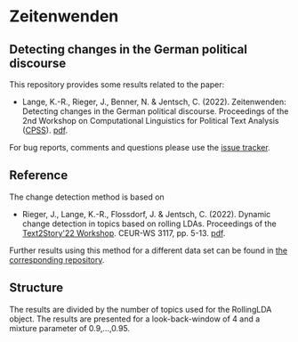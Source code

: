 # Zeitenwenden
## Detecting changes in the German political discourse

This repository provides some results related to the paper:

* Lange, K.-R., Rieger, J., Benner, N. & Jentsch, C. (2022). Zeitenwenden: Detecting changes in the German political discourse. Proceedings of the 2nd Workshop on Computational Linguistics for Political Text Analysis ([CPSS](https://old.gscl.org/en/arbeitskreise/cpss/cpss-2022)). [pdf](https://old.gscl.org/media/pages/arbeitskreise/cpss/cpss-2022/workshop-proceedings-2022/254133848-1662750260/cpss-2022-proceedings.pdf).

For bug reports, comments and questions please use the [issue tracker](https://github.com/K-RLange/zeitenwenden/issues).

## Reference

The change detection method is based on

* Rieger, J., Lange, K.-R., Flossdorf, J. & Jentsch, C. (2022). Dynamic change detection in topics based on rolling LDAs. Proceedings of the [Text2Story'22 Workshop](https://text2story22.inesctec.pt/). CEUR-WS 3117, pp. 5-13. [pdf](http://ceur-ws.org/Vol-3117/paper1.pdf).

Further results using this method for a different data set can be found in [the corresponding repository](https://github.com/JonasRieger/topicalchanges).

## Structure
The results are divided by the number of topics used for the RollingLDA object. The results are presented for a look-back-window of 4 and a mixture parameter of 0.9,...,0.95. 
